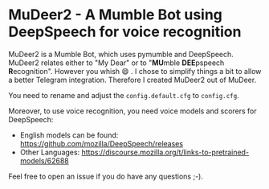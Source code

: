 # MuDeer2 - A Mumble Bot using DeepSpeech for voice recognition

MuDeer2 is a Mumble Bot, which uses pymumble and DeepSpeech.
MuDeer2 relates either to "My Dear" or to "**MU**mble **DEE**pspeech **R**ecognition". However you whish :smile: .
I chose to simplify things a bit to allow a better Telegram integration. Therefore I created MuDeer2 out of MuDeer.

You need to rename and adjust the `config.default.cfg` to `config.cfg`.

Moreover, to use voice recognition, you need voice models and scorers for DeepSpeech:
* English models can be found: https://github.com/mozilla/DeepSpeech/releases
* Other Languages: https://discourse.mozilla.org/t/links-to-pretrained-models/62688 

Feel free to open an issue if you do have any questions ;-).  

